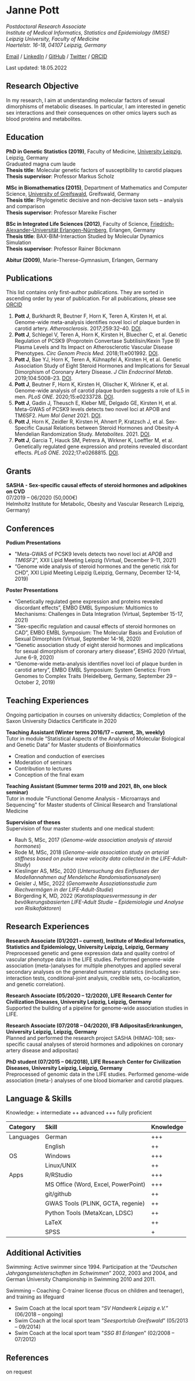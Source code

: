 # Janne Pott

_Postdoctoral Research Associate <br />
Institute of Medical Informatics, Statistics and Epidemiology (IMISE) <br /> 
Leipzig University, Faculty of Medicine <br /> 
Haertelstr. 16-18, 04107 Leipzig, Germany_ <br>

[Email](mailto:janne.pott@imise.uni-leipzig.de) / [LinkedIn](https://de.linkedin.com/in/janne-pott-56824a205) / [GitHub](https://github.com/pottj/) / [Twitter](https://twitter.com/pott_janne/) / [ORCID](https://orcid.org/0000-0002-5983-5331)

Last updated: 18.05.2022

## Research Objective

In my research, I aim at understanding molecular factors of sexual dimorphisms of metabolic diseases. In particular, I am interested in genetic sex interactions and their consequences on other omics layers such as blood proteins and metabolites.

## Education 

**PhD in Genetic Statistics (2019)**, Faculty of Medicine, [University Leipzig](https://www.uni-leipzig.de/en), Leipzig, Germany <br /> 
Graduated magna cum laude <br /> 
**Thesis title**: Molecular genetic factors of susceptibility to carotid plaques <br /> 
**Thesis supervisor**: Professor Markus Scholz <br /> 

**MSc in Biomathematics (2015)**, Department of Mathematics and Computer Science, [University of Greifswald](https://www.uni-greifswald.de/en/), Greifswald, Germany <br /> 
**Thesis title**: Phylogenetic decisive and non-decisive taxon sets – analysis and comparison <br /> 
**Thesis supervisor**: Professor Mareike Fischer <br /> 

**BSc in Integrated Life Sciences (2012)**, Faculty of Science, [Friedrich-Alexander-Universität Erlangen-Nürnberg](https://www.fau.eu/), Erlangen, Germany <br /> 
**Thesis title**: BAX-BIM-Interaction Studied by Molecular Dynamics Simulation <br /> 
**Thesis supervisor**: Professor Rainer Böckmann <br /> 

**Abitur (2009)**, Marie-Therese-Gymnasium, Erlangen, Germany

## Publications 

This list contains only first-author publications. They are sorted in ascending order by year of publication. For all publications, please see [ORCID](https://orcid.org/0000-0002-5983-5331)

1. **Pott J**, Burkhardt R, Beutner F, Horn K, Teren A, Kirsten H, et al. Genome-wide meta-analysis identifies novel loci of plaque burden in carotid artery. _Atherosclerosis_. 2017;259:32–40. [DOI](https://doi.org/10.1016/j.atherosclerosis.2017.02.018).
2. **Pott J**, Schlegel V, Teren A, Horn K, Kirsten H, Bluecher C, et al. Genetic Regulation of PCSK9 (Proprotein Convertase Subtilisin/Kexin Type 9) Plasma Levels and Its Impact on Atherosclerotic Vascular Disease Phenotypes. _Circ Genom Precis Med_. 2018;11:e001992. [DOI](https://doi.org/10.1161/CIRCGEN.117.001992). 
3. **Pott J**, Bae YJ, Horn K, Teren A, Kühnapfel A, Kirsten H, et al. Genetic Association Study of Eight Steroid Hormones and Implications for Sexual Dimorphism of Coronary Artery Disease. _J Clin Endocrinol Metab_. 2019;104:5008–23. [DOI](https://doi.org/10.1210/jc.2019-00757).
4. **Pott J**, Beutner F, Horn K, Kirsten H, Olischer K, Wirkner K, et al. Genome-wide analysis of carotid plaque burden suggests a role of IL5 in men. _PLoS ONE_. 2020;15:e0233728. [DOI](https://doi.org/10.1371/journal.pone.0233728).
5. **Pott J**, Gadin J, Theusch E, Kleber ME, Delgado GE, Kirsten H, et al. Meta-GWAS of PCSK9 levels detects two novel loci at APOB and TM6SF2. _Hum Mol Genet_ 2021. [DOI](https://doi.org/10.1093/hmg/ddab279).
6. **Pott J**, Horn K, Zeidler R, Kirsten H, Ahnert P, Kratzsch J, et al. Sex-Specific Causal Relations between Steroid Hormones and Obesity-A Mendelian Randomization Study. _Metabolites_. 2021. [DOI](https://doi.org/10.3390/metabo11110738).
7. **Pott J**, Garcia T, Hauck SM, Petrera A, Wirkner K, Loeffler M, et al. Genetically regulated gene expression and proteins revealed discordant effects. _PLoS ONE_. 2022;17:e0268815. [DOI](https://doi.org/10.1371/journal.pone.0268815).

## Grants 

**SASHA - Sex-specific causal effects of steroid hormones and adipokines on CVD** <br /> 
07/2019 – 06/2020 (50,000€) <br /> 
Helmholtz Institute for Metabolic, Obesity and Vascular Research (Leipzig, Germany) <br /> 

## Conferences 

**Podium Presentations**

- "Meta-GWAS of PCSK9 levels detects two novel loci at _APOB_ and _TM6SF2_”, XXII Lipid Meeting Leipzig (Virtual, December 9-11, 2021)
- “Genome wide analysis of steroid hormones and the genetic risk for CHD”, XXI Lipid Meeting Leipzig (Leipzig, Germany, December 12-14, 2019)

**Poster Presentations**

- “Genetically regulated gene expression and proteins revealed discordant effects”, EMBO EMBL Symposium: Multiomics to Mechanisms: Challenges in Data Integration (Virtual, September 15-17, 2021)
- “Sex-specific regulation and causal effects of steroid hormones on CAD”, EMBO EMBL Symposium: The Molecular Basis and Evolution of Sexual Dimorphism (Virtual, September 14-16, 2020)
-  “Genetic association study of eight steroid hormones and implications for sexual dimorphism of coronary artery disease”, ESHG 2020 (Virtual, June 6-9, 2020)
-  “Genome-wide meta-analysis identifies novel loci of plaque burden in carotid artery”, EMBO EMBL Symposium: System Genetics: From Genomes to Complex Traits (Heidelberg, Germany, September 29 – October 2, 2019)

## Teaching Experiences 

Ongoing participation in courses on university didactics; Completion of the Saxon University Didactics Certificate in 2020

**Teaching Assistant (Winter terms 2016/17 – current, 3h, weekly)** <br /> 
Tutor in module “Statistical Aspects of the Analysis of Molecular Biological and Genetic Data” for Master students of Bioinformatics
- Creation and conduction of exercises
- Moderation of seminars 
- Contribution to lectures
- Conception of the final exam

**Teaching Assistant (Summer terms 2019 and 2021, 8h, one block seminar)** <br /> 
Tutor in module "Functional Genome Analysis - Microarrays and Sequencing" for Master students of Clinical Research and Translational Medicine <br /> 

**Supervision of theses** <br /> 
Supervision of four master students and one medical student:
- Rauh S, MSc, 2017 (_Genome-wide association analysis of steroid hormones_)
- Rode M, MSc, 2018 (_Genome-wide association study on arterial stiffness based on pulse wave velocity data collected in the LIFE-Adult-Study_)
- Kieslinger AS, MSc, 2020 (_Untersuchung des Einflusses der Modellannahmen auf Mendelsche Randomisationsanalysen_)
- Geisler J, MSc, 2022 (_Genomweite Assoziationsstudie zum Riechvermögen in der LIFE-Adult-Studie_)
- Börgerding K, MD, 2022 (_Karotisplaquesvermessung in der bevölkerungsbasierten LIFE-Adult Studie –    Epidemiologie und Analyse von Risikofaktoren_) 

## Research Experiences 

**Research Associate (01/2021 – current), Institute of Medical Informatics, Statistics and Epidemiology, University Leipzig, Leipzig, Germany** <br />
Preprocessed genetic and gene expression data and quality control of vascular phenotype data in the LIFE studies. Performed genome-wide association (meta-)analyses for multiple phenotypes and applied several secondary analyses on the generated summary statistics (including sex-interaction tests, conditional-joint analysis, credible sets, co-localization, and genetic correlation).

**Research Associate (05/2020 – 12/2020), LIFE Research Center for Civilization Diseases, University Leipzig, Leipzig, Germany** <br />
Supported the building of a pipeline for genome-wide association studies in LIFE.

**Research Associate (07/2018 – 04/2020), IFB AdipositasErkrankungen, University Leipzig, Leipzig, Germany** <br />
Planned and performed the research project SASHA (HIMAG-108; sex-specific causal analyses of steroid hormones and adipokines on coronary artery disease and adipositas)

**PhD student (07/2015 – 06/2018), LIFE Research Center for Civilization Diseases, University Leipzig, Leipzig, Germany** <br />
Preprocessed of genomic data in the LIFE studies. Performed genome-wide association (meta-) analyses of one blood biomarker and carotid plaques.

## Language & Skills 

Knowledge: + intermediate ++ advanced +++ fully proficient

| Category  | Skill                               | Knowledge |
| :---      | :----                               | :---      |
| Languages | German                              | +++       |
|           | English                             | ++        |
| OS        | Windows                             | +++       |
|           | Linux/UNIX                          | ++        |
| Apps      | R/RStudio                           | +++       |
|           | MS Office (Word, Excel, PowerPoint) | +++       |
|           | git/github                          | ++        |      
|           | GWAS Tools (PLINK, GCTA, regenie)   | ++        |
|           | Python Tools (MetaXcan, LDSC)       | ++        |
|           | LaTeX                               | ++        |
|           | SPSS                                | +         |


## Additional Activities 

Swimming: Active swimmer since 1994. Participation at the “_Deutschen Jahrgangsmeisterschaften im Schwimmen_” 2002, 2003 and 2004, and German University Championship in Swimming 2010 and 2011.

Swimming – Coaching: C-trainer license (focus on children and teenager), and training as lifeguard
- Swim Coach at the local sport team “_SV Handwerk Leipzig e.V._” (06/2018 – ongoing)
- Swim Coach at the local sport team “_Seesportclub Greifswald_” (05/2013 – 09/2014)
- Swim Coach at the local sport team "_SSG 81 Erlangen_" (02/2008 – 07/2012)

## References 

on request
